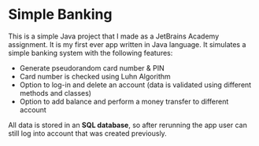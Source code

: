 # Simple Banking

This is a simple Java project that I made as a JetBrains Academy assignment. It is my first ever app written in Java language. It simulates a simple banking system with the following features:

 - Generate pseudorandom card number & PIN
 - Card number is checked using Luhn Algorithm
 - Option to log-in and delete an account (data is validated using different methods and classes)
 - Option to add balance and perform a money transfer to different account

All data is stored in an **SQL database**, so after rerunning the app user can still log into account that was created previously.
